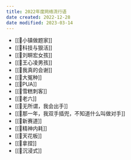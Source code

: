 ```yaml
---
title: 2022年度网络流行语
date created: 2022-12-28
date modified: 2023-03-14
---
```


- [[🐤小镇做题家]]
- [[🐤科技与狠活]]
- [[🐤刘畊宏女孩]]
- [[🐤王心凌男孩]]
- [[🐤我真的会谢]]
- [[🐤大冤种]]
- [[🐤PUA]]
- [[🐤雪糕刺客]]
- [[🐤老六]]
- [[🐤无所谓，我会出手]]
- [[🐤那一年，我双手插兜，不知道什么叫做对手]]
- [[🐤新赛道]]
- [[🐤精神内耗]]
- [[🐤天花板]]
- [[🐤拿捏]]
- [[🐤沉浸式]]
